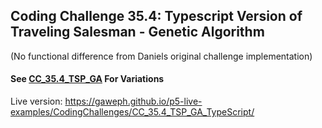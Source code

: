 ## Coding Challenge 35.4: Typescript Version of Traveling Salesman - Genetic Algorithm
(No functional difference from Daniels original challenge implementation)

#### See [CC_35.4_TSP_GA](https://github.com/CodingTrain/website/tree/master/CodingChallenges/CC_035_TSP/CC_35.4_TSP_GA) For Variations

Live version: https://gaweph.github.io/p5-live-examples/CodingChallenges/CC_35.4_TSP_GA_TypeScript/
